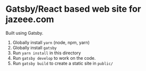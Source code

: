 # Gatsby/React based web site for jazeee.com

Built using Gatsby.

1. Globally install `yarn` (node, npm, yarn)
2. Globally install `gatsby`
3. Run `yarn install` in this directory
4. Run `gatsby develop` to work on the code.
5. Run `gatsby build` to create a static site in `public/`
